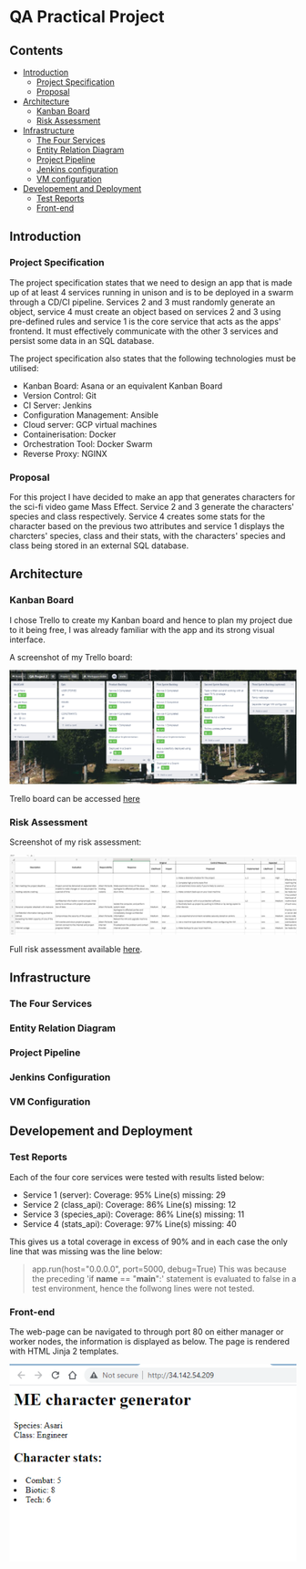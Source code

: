 # QA Practical Project

## Contents
* [Introduction](#introduction)
    * [Project Specification](#project-specification)
    * [Proposal](#proposal)
* [Architecture](#architecture)
    * [Kanban Board](#kanban-board)
    * [Risk Assessment](#risk-assessment)
* [Infrastructure](#infrastructure)
    * [The Four Services](#the-four-services)
    * [Entity Relation Diagram](#entity-relation-diagram)
    * [Project Pipeline](#project-pipeline)
    * [Jenkins configuration](#jenkins-configuration)
    * [VM configuration](#VM-configuration)
* [Developement and Deployment](#developement-and-deployment)
    * [Test Reports](#test-report)
    * [Front-end](#front-end)

## Introduction

### Project Specification
The project specification states that we need to design an app that is made up of at least 4 services running in unison and is to be deployed in a swarm through a CD/CI pipeline. Services 2 and 3 must randomly generate an object, service 4 must create an object based on services 2 and 3 using pre-defined rules and service 1 is the core service that acts as the apps' frontend. It must effectively communicate with the other 3 services and persist some data in an SQL database.

The project specification also states that the following technologies must be utilised:
- Kanban Board: Asana or an equivalent Kanban Board
- Version Control: Git
- CI Server: Jenkins
- Configuration Management: Ansible
- Cloud server: GCP virtual machines
- Containerisation: Docker
- Orchestration Tool: Docker Swarm
- Reverse Proxy: NGINX

### Proposal
For this project I have decided to make an app that generates characters for the sci-fi video game Mass Effect. Service 2 and 3 generate the characters' species and class respectively. Service 4 creates some stats for the character based on the previous two attributes and service 1 displays the charcters' species, class and their stats, with the characters' species and class being stored in an external SQL database.

## Architecture

### Kanban Board

I chose Trello to create my Kanban board and hence to plan my project due to it being free, I was already familiar with the app and its strong visual interface.

A screenshot of my Trello board:

![trello](./images/trello-board.png)

Trello board can be accessed [here](https://trello.com/b/CTxgd71J/qa-project-2)

### Risk Assessment

Screenshot of my risk assessment:

![risk](./images/risk-assessment.png)

Full risk assessment available [here](https://onedrive.live.com/edit.aspx?resid=2999F3BD7781D9A6!127&ithint=file%2cxlsx&wdOrigin=OFFICECOM-WEB.START.MRU).

## Infrastructure

### The Four Services



### Entity Relation Diagram

### Project Pipeline

### Jenkins Configuration

### VM  Configuration

## Developement and Deployment

### Test Reports

Each of the four core services were tested with results listed below:

- Service 1 (server):   Coverage: 95%   Line(s) missing: 29
- Service 2 (class_api):    Coverage: 86%   Line(s) missing: 12
- Service 3 (species_api):    Coverage: 86%   Line(s) missing: 11
- Service 4 (stats_api):    Coverage: 97%   Line(s) missing: 40

This gives us a total coverage in excess of 90% and in each case the only line that was missing was the line below:
> app.run(host="0.0.0.0", port=5000, debug=True)
This was because the preceding 'if __name__ == "__main__":' statement is evaluated to false in a test environment, hence the follwong lines were not tested.

### Front-end

The web-page can be navigated to through port 80 on either manager or worker nodes, the information is displayed as below. The page is rendered with HTML Jinja 2 templates.

![frontend](./images/frontend.png)